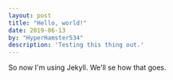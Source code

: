 ```yaml
---
layout: post
title: "Hello, world!"
date: 2019-06-13
by: "HyperHamster534"
description: 'Testing this thing out.'
---
```


So now I'm using Jekyll. We'll se how that goes.
